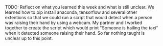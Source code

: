 TODO: Reflect on what you learned this week and what is still unclear.
We learned how to pip install anaconda, tensorflow and several other extentions so that we could run a script
that would detect when a person was raising their hand by using a webcam.
My partner and I worked together to create the script which would print "Someone is hailing the taxi" when
it detected someone raising their hand.
So far nothing taught is unclear up to this point.